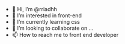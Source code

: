 - 👋 Hi, I’m @rriadhh
- 👀 I’m interested in front-end
- 🌱 I’m currently learning css
- 💞️ I’m looking to collaborate on ...
- 📫 How to reach me to front end developer

<!---
rriadhh/rriadhh is a ✨ special ✨ repository because its `README.md` (this file) appears on your GitHub profile.
You can click the Preview link to take a look at your changes.
--->
